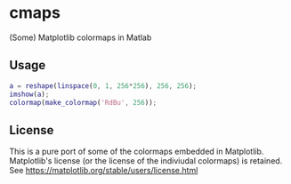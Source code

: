 # cmaps
(Some) Matplotlib colormaps in Matlab


## Usage

```matlab
a = reshape(linspace(0, 1, 256*256), 256, 256);
imshow(a);
colormap(make_colormap('RdBu', 256));
```

## License

This is a pure port of some of the colormaps embedded in Matplotlib.
Matplotlib's license (or the license of the indiviudal colormaps) is retained.
See https://matplotlib.org/stable/users/license.html
